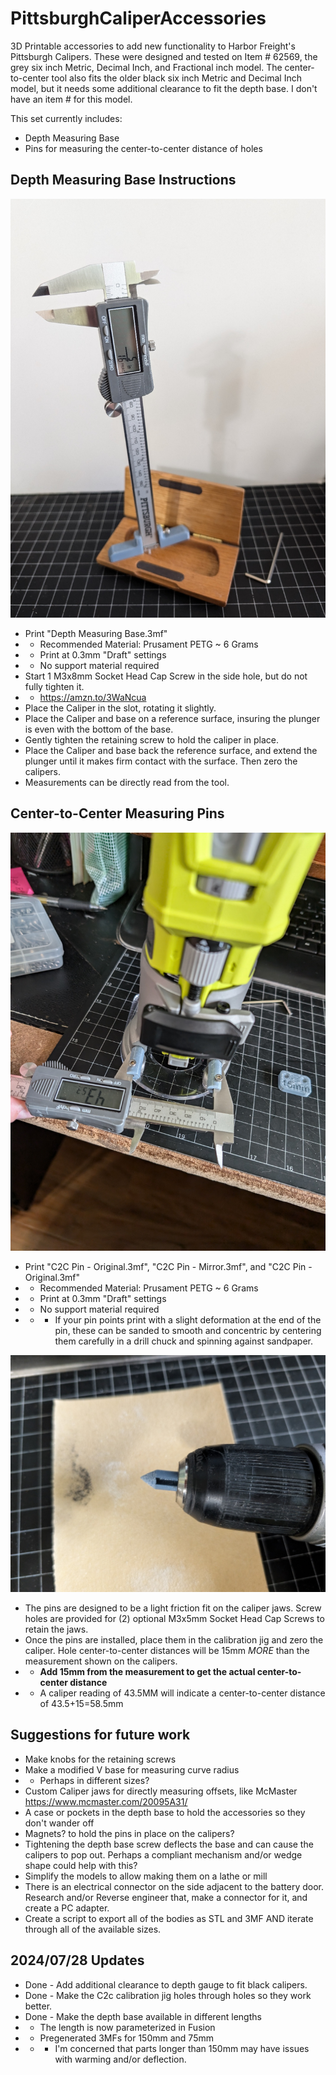# PittsburghCaliperAccessories
3D Printable accessories to add new functionality to Harbor Freight's Pittsburgh Calipers.  These were designed and tested on Item # 62569, the grey six inch Metric, Decimal Inch, and Fractional inch model.  The center-to-center tool also fits the older black six inch Metric and Decimal Inch model, but it needs some additional clearance to fit the depth base. I don't have an item # for this model.

This set currently includes:
* Depth Measuring Base
* Pins for measuring the center-to-center distance of holes


## Depth Measuring Base Instructions
![Using the depth measuring base](Pictures/DMB-UsingtheDepthMeasuringBase.jpg)
* Print "Depth Measuring Base.3mf"
* * Recommended Material: Prusament PETG ~ 6 Grams
* * Print at 0.3mm "Draft" settings
* * No support material required
* Start 1 M3x8mm Socket Head Cap Screw in the side hole, but do not fully tighten it.
* * https://amzn.to/3WaNcua
* Place the Caliper in the slot, rotating it slightly.
* Place the Caliper and base on a reference surface, insuring the plunger is even with the bottom of the base.
* Gently tighten the retaining screw to hold the caliper in place.
* Place the Caliper and base back the reference surface, and extend the plunger until it makes firm contact with the surface.  Then zero the calipers.
* Measurements can be directly read from the tool.

## Center-to-Center Measuring Pins
![Measuring Hole spacing on a tool](Pictures/C2C-MeasuringHoleSpacing.jpg)
* Print "C2C Pin - Original.3mf", "C2C Pin - Mirror.3mf", and "C2C Pin - Original.3mf"
* * Recommended Material: Prusament PETG ~ 6 Grams
* * Print at 0.3mm "Draft" settings
* * No support material required
* * * If your pin points print with a slight deformation at the end of the pin, these can be sanded to smooth and concentric by centering them carefully in a drill chuck and spinning against sandpaper.

![Sanding points](Pictures/C2C-SandingToACleanPoint.jpg)

* The pins are designed to be a light friction fit on the caliper jaws. Screw holes are provided for (2) optional M3x5mm Socket Head Cap Screws to retain the jaws.
* Once the pins are installed, place them in the calibration jig and zero the caliper.  Hole center-to-center distances will be 15mm *MORE* than the measurement shown on the calipers.
* * __Add 15mm from the measurement to get the actual center-to-center distance__
* * A caliper reading of 43.5MM will indicate a center-to-center distance of 43.5+15=58.5mm

## Suggestions for future work
* Make knobs for the retaining screws
* Make a modified V base for measuring curve radius
* * Perhaps in different sizes?
* Custom Caliper jaws for directly measuring offsets, like McMaster https://www.mcmaster.com/20095A31/
* A case or pockets in the depth base to hold the accessories so they don't wander off
* Magnets? to hold the pins in place on the calipers?
* Tightening the depth base screw deflects the base and can cause the calipers to pop out.  Perhaps a compliant mechanism and/or wedge shape could help with this?
* Simplify the models to allow making them on a lathe or mill
* There is an electrical connector on the side adjacent to the battery door.  Research and/or Reverse engineer that, make a connector for it, and create a PC adapter.
* Create a script to export all of the bodies as STL and 3MF AND iterate through all of the available sizes.

## 2024/07/28 Updates
* Done - Add additional clearance to depth gauge to fit black calipers.
* Done - Make the C2c calibration jig holes through holes so they work better.
* Done - Make the depth base available in different lengths
* * The length is now parameterized in Fusion
* * Pregenerated 3MFs for 150mm and 75mm
* * * I'm concerned that parts longer than 150mm may have issues with warming and/or deflection.